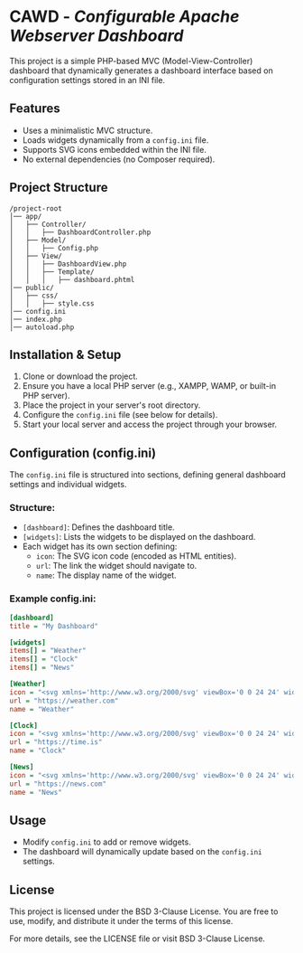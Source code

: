 # CAWD - *Configurable Apache Webserver Dashboard*

This project is a simple PHP-based MVC (Model-View-Controller) dashboard that dynamically generates a dashboard interface based on configuration settings stored in an INI file.

## Features

- Uses a minimalistic MVC structure.
- Loads widgets dynamically from a `config.ini` file.
- Supports SVG icons embedded within the INI file.
- No external dependencies (no Composer required).

## Project Structure

```
/project-root
│── app/
│   ├── Controller/
│   │   ├── DashboardController.php
│   ├── Model/
│   │   ├── Config.php
│   ├── View/
│   │   ├── DashboardView.php
│   │   ├── Template/
│   │   │   ├── dashboard.phtml
│── public/
│   ├── css/
│   │   ├── style.css
│── config.ini
│── index.php
│── autoload.php
```

## Installation & Setup

1. Clone or download the project.
2. Ensure you have a local PHP server (e.g., XAMPP, WAMP, or built-in PHP server).
3. Place the project in your server's root directory.
4. Configure the `config.ini` file (see below for details).
5. Start your local server and access the project through your browser.

## Configuration (config.ini)

The `config.ini` file is structured into sections, defining general dashboard settings and individual widgets.

### Structure:

- `[dashboard]`: Defines the dashboard title.
- `[widgets]`: Lists the widgets to be displayed on the dashboard.
- Each widget has its own section defining:
  - `icon`: The SVG icon code (encoded as HTML entities).
  - `url`: The link the widget should navigate to.
  - `name`: The display name of the widget.

### Example config.ini:

```ini
[dashboard]
title = "My Dashboard"

[widgets]
items[] = "Weather"
items[] = "Clock"
items[] = "News"

[Weather]
icon = "<svg xmlns='http://www.w3.org/2000/svg' viewBox='0 0 24 24' width='32' height='32'><path d='M12 2A6 6 0 0 1 18 8a5 5 0 1 1 0 10H6A6 6 0 1 1 12 2z'/></svg>"
url = "https://weather.com"
name = "Weather"

[Clock]
icon = "<svg xmlns='http://www.w3.org/2000/svg' viewBox='0 0 24 24' width='32' height='32'><path d='M12 4a8 8 0 1 1 0 16 8 8 0 0 1 0-16zm0 1.5a6.5 6.5 0 1 0 0 13 6.5 6.5 0 0 0 0-13zm-.75 2.75h1.5v5l3.5 2.1-.75 1.3-4-2.4V8.25z'/></svg>"
url = "https://time.is"
name = "Clock"

[News]
icon = "<svg xmlns='http://www.w3.org/2000/svg' viewBox='0 0 24 24' width='32' height='32'><path d='M4 4h16v16H4z M6 6v12h12V6z'/></svg>"
url = "https://news.com"
name = "News"
```

## Usage

- Modify `config.ini` to add or remove widgets.
- The dashboard will dynamically update based on the `config.ini` settings.

## License

This project is licensed under the BSD 3-Clause License. You are free to use, modify, and distribute it under the terms of this license.

For more details, see the LICENSE file or visit BSD 3-Clause License.

